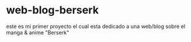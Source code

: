 # web-blog-berserk
este es mi primer proyecto el cual esta dedicado a una web/blog sobre el manga &amp; anime "Berserk"
